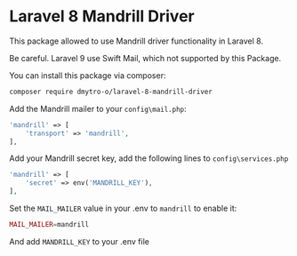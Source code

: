 # Laravel 8 Mandrill Driver

This package allowed to use Mandrill driver functionality in Laravel 8.

Be careful. Laravel 9 use Swift Mail, which not supported by this Package. 

You can install this package via composer:

```bash
composer require dmytro-o/laravel-8-mandrill-driver
```

Add the Mandrill mailer to your `config\mail.php`:

```php
'mandrill' => [
    'transport' => 'mandrill',
],
```

Add your Mandrill secret key, add the following lines to `config\services.php`

```php
'mandrill' => [
    'secret' => env('MANDRILL_KEY'),
],
```

Set the `MAIL_MAILER` value in your .env to `mandrill` to enable it:

```php
MAIL_MAILER=mandrill
```

And add `MANDRILL_KEY` to your .env file